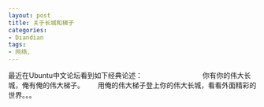 ```yaml
---
layout: post
title: 关于长城和梯子
categories:
- Diandian
tags:
- 网络, 
---
```

最近在Ubuntu中文论坛看到如下经典论述：                               你有你的伟大长城，俺有俺的伟大梯子。       用俺的伟大梯子登上你的伟大长城，看看外面精彩的世界。。。